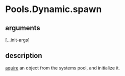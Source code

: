 # Pools.Dynamic.spawn

## arguments

[...init-args]

## description

[aquire](aquire.md) an object from the systems pool, and initialize it.